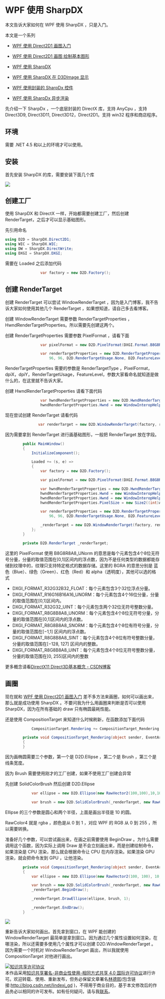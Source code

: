 
# WPF 使用 SharpDX

本文告诉大家如何在 WPF 使用 SharpDX ，只是入门。

<!--more-->


<!-- csdn -->
<div id="toc"></div>
<!-- 标签：WPF,D2D,DirectX,SharpDX,渲染 -->

本文是一个系列

 - [WPF 使用 Direct2D1 画图入门](https://lindexi.oschina.io/lindexi/post/WPF-%E4%BD%BF%E7%94%A8-Direct2D1-%E7%94%BB%E5%9B%BE%E5%85%A5%E9%97%A8.html )

 - [WPF 使用 Direct2D1 画图 绘制基本图形](https://lindexi.oschina.io/lindexi/post/WPF-%E4%BD%BF%E7%94%A8-Direct2D1-%E7%94%BB%E5%9B%BE-%E7%BB%98%E5%88%B6%E5%9F%BA%E6%9C%AC%E5%9B%BE%E5%BD%A2.html )

 - [WPF 使用 SharpDX](https://lindexi.oschina.io/lindexi/post/WPF-%E4%BD%BF%E7%94%A8-SharpDX.html )

 - [WPF 使用 SharpDX 在 D3DImage 显示](https://lindexi.gitee.io/lindexi/post/WPF-%E4%BD%BF%E7%94%A8-SharpDX-%E5%9C%A8-D3DImage-%E6%98%BE%E7%A4%BA.html ) 

 - [WPF 使用封装的 SharpDx 控件](https://lindexi.oschina.io/lindexi/post/WPF-%E4%BD%BF%E7%94%A8%E5%B0%81%E8%A3%85%E7%9A%84-SharpDx-%E6%8E%A7%E4%BB%B6.html )

 - [WPF 使用 SharpDx 异步渲染](https://lindexi.oschina.io/lindexi/post/WPF-%E4%BD%BF%E7%94%A8-SharpDx-%E5%BC%82%E6%AD%A5%E6%B8%B2%E6%9F%93.html )
 
先介绍一下 SharpDx ，一个底层封装的 DirectX 库，支持 AnyCpu ，支持 Direct3D9, Direct3D11, Direct3D12，Direct2D1。支持 win32 程序和商店程序。

## 环境

需要 .NET 4.5 和以上的环境才可以使用。

## 安装

首先安装 SharpDX 的库，需要安装下面几个库

![](http://7xqpl8.com1.z0.glb.clouddn.com/lindexi%2F2018420916204836.jpg)

## 创建工厂

使用 SharpDX 和 DirectX 一样，开始都需要创建工厂，然后创建RenderTarget，之后才可以显示基础图形。

先引用命名

```csharp
using D2D = SharpDX.Direct2D1;
using WIC = SharpDX.WIC;
using DW = SharpDX.DirectWrite;
using DXGI = SharpDX.DXGI;
```

需要在 Loaded 之后添加代码

```csharp
                var factory = new D2D.Factory();

```

## 创建 RenderTarget 

创建 RenderTarget 可以尝试 WindowRenderTarget ，因为是入门博客，我不告诉大家如何使用其他几个 RenderTarget ，如果想知道，请自己多去看博客。

创建 WindowRenderTarget 需要参数 RenderTargetProperties ，HwndRenderTargetProperties。所以需要先创建这两个。

创建 RenderTargetProperties 需要参数 PixelFormat ，请看下面

```csharp
                var pixelFormat = new D2D.PixelFormat(DXGI.Format.B8G8R8A8_UNorm, D2D.AlphaMode.Straight);

                var renderTargetProperties = new D2D.RenderTargetProperties(D2D.RenderTargetType.Default, pixelFormat,
                    96, 96, D2D.RenderTargetUsage.None, D2D.FeatureLevel.Level_DEFAULT);
```

RenderTargetProperties 需要的参数是 RenderTargetType ，PixelFormat，dpiX，dpiY，RenderTargetUsage，FeatureLevel，参数大家看命名就知道是做什么的，在这里就不告诉大家。

创建 HwndRenderTargetProperties 请看下面代码

```csharp
                var hwndRenderTargetProperties = new D2D.HwndRenderTargetProperties();
                hwndRenderTargetProperties.Hwnd = new WindowInteropHelper(this).Handle;
```

现在尝试创建 RenderTarget 请看代码

```csharp
               var renderTarget = new D2D.WindowRenderTarget(factory, renderTargetProperties, hwndRenderTargetProperties);
```

因为需要拿到 RenderTarget 进行画基础图形，一般把 RenderTarget 放在字段。

```csharp
        public MainWindow()
        {
            InitializeComponent();

            Loaded += (s, e) =>
            {
                var factory = new D2D.Factory();

                var pixelFormat = new D2D.PixelFormat(DXGI.Format.B8G8R8A8_UNorm, D2D.AlphaMode.Straight);

                var hwndRenderTargetProperties = new D2D.HwndRenderTargetProperties();
                hwndRenderTargetProperties.Hwnd = new WindowInteropHelper(this).Handle;
                hwndRenderTargetProperties.Hwnd = new WindowInteropHelper(this).Handle;
                hwndRenderTargetProperties.PixelSize = new Size2((int)ActualWidth, (int)ActualHeight);

                var renderTargetProperties = new D2D.RenderTargetProperties(D2D.RenderTargetType.Default, pixelFormat,
                    96, 96, D2D.RenderTargetUsage.None, D2D.FeatureLevel.Level_DEFAULT);

                _renderTarget = new D2D.WindowRenderTarget(factory, renderTargetProperties, hwndRenderTargetProperties);
            };
        }

        private D2D.RenderTarget _renderTarget;
```

这里的 PixelFormat 使用 B8G8R8A8_UNorm 的意思是每个元素包含4个8位无符号分量，分量的取值范围在[0,1]区间内的浮点数，因为不是任何类型的数据都能存储到纹理中的，纹理只支持特定格式的数据存储。这里的 BGRA 的意思分别是 蓝色（Blue）、绿色（Green）、红色（Red）和 alpha（透明度），其他可以选的格式

 - DXGI_FORMAT_R32G32B32_FLOAT：每个元素包含3个32位浮点分量。 
 - DXGI_FORMAT_R16G16B16A16_UNORM：每个元素包含4个16位分量，分量的取值范围在[0,1]区间内。 
 - DXGI_FORMAT_R32G32_UINT：每个元素包含两个32位无符号整数分量。 
 - DXGI_FORMAT_R8G8B8A8_UNORM：每个元素包含4个8位无符号分量，分量的取值范围在[0,1]区间内的浮点数。 
 - DXGI_FORMAT_R8G8B8A8_SNORM：每个元素包含4个8位有符号分量，分量的取值范围在[−1,1] 区间内的浮点数。 
 - DXGI_FORMAT_R8G8B8A8_SINT：每个元素包含4个8位有符号整数分量，分量的取值范围在[−128, 127] 区间内的整数。 
 - DXGI_FORMAT_R8G8B8A8_UINT：每个元素包含4个8位无符号整数分量，分量的取值范围在[0, 255]区间内的整数

更多概念请看[DirectX11 Direct3D基本概念 - CSDN博客](https://blog.csdn.net/sinat_24229853/article/details/48768829 )

## 画圈

现在就和 [WPF 使用 Direct2D1 画图入门](https://lindexi.oschina.io/lindexi/post/WPF-%E4%BD%BF%E7%94%A8-Direct2D1-%E7%94%BB%E5%9B%BE%E5%85%A5%E9%97%A8.html ) 差不多方法来画圈，如何可以画出来，那么就是成功使用 SharpDX 。不要问我为什么用画圈来判断是否可以使用 SharpDX，因为在所有基础的 draw 只有椭圆最耗性能。

还是使用 CompositionTarget 来知道什么时候刷新，在函数添加下面代码

```csharp
            CompositionTarget.Rendering += CompositionTarget_Rendering;

        private void CompositionTarget_Rendering(object sender, EventArgs e)
        {
        }
```

因为画椭圆需要三个参数，第一个是 D2D.Ellipse ，第二个是 Brush ，第三个是线条宽度。

因为 Brush 需要使用刚才的工厂创建，如果不使用工厂创建会异常

先创建 SolidColorBrush 然后创建 D2D.Ellipse

```csharp
            var ellipse = new D2D.Ellipse(new RawVector2(100,100),10,10 );

            var brush = new D2D.SolidColorBrush(_renderTarget, new RawColor4(1, 0, 0, 1));
```

Ellipse 的三个参数是圆心和两个半径，上面是画出半径是 10 的圆。

RawColor4 就是 rgba ，颜色是从 0 到 1 ，对应 WPF 的 RGB 从 0 到 255 ，所以需要转换。

准备好几个参数，可以尝试画出来，在画之前需要使用 BeginDraw 。为什么需要调用这个函数，因为实际上调用 Draw 是不会立刻画出来，而是创建绘制命令，如果渲染是 CPU 渲染，那么就会根据命令让 CPU 在内存渲染。如果渲染 GPU 渲染，就会把命令发到 GPU ，让他渲染。

```csharp
        private void CompositionTarget_Rendering(object sender, EventArgs e)
        {
            var ellipse = new D2D.Ellipse(new RawVector2(100, 100), 10, 10);

            var brush = new D2D.SolidColorBrush(_renderTarget, new RawColor4(1, 0, 0, 1));
            _renderTarget.BeginDraw();

            _renderTarget.DrawEllipse(ellipse, brush, 1);

            _renderTarget.EndDraw();
        }
```

![](http://7xqpl8.com1.z0.glb.clouddn.com/lindexi%2F201842010126671.jpg)

重新告诉大家如何画出。首先拿到窗口，在 WPF 能创建的 WindowRenderTarget 最简单是拿到窗口。因为通过几个属性设置如何渲染，在哪渲染，所以还需要多使用几个属性才可以创建 D2D.WindowRenderTarget 。因为需要一个时机对 WindowRenderTarget 画出，所以我就使用 CompositionTarget 对他进行画出。





<a rel="license" href="http://creativecommons.org/licenses/by-nc-sa/4.0/"><img alt="知识共享许可协议" style="border-width:0" src="https://licensebuttons.net/l/by-nc-sa/4.0/88x31.png" /></a><br />本作品采用<a rel="license" href="http://creativecommons.org/licenses/by-nc-sa/4.0/">知识共享署名-非商业性使用-相同方式共享 4.0 国际许可协议</a>进行许可。欢迎转载、使用、重新发布，但务必保留文章署名[林德熙](http://blog.csdn.net/lindexi_gd)(包含链接:http://blog.csdn.net/lindexi_gd )，不得用于商业目的，基于本文修改后的作品务必以相同的许可发布。如有任何疑问，请与我[联系](mailto:lindexi_gd@163.com)。